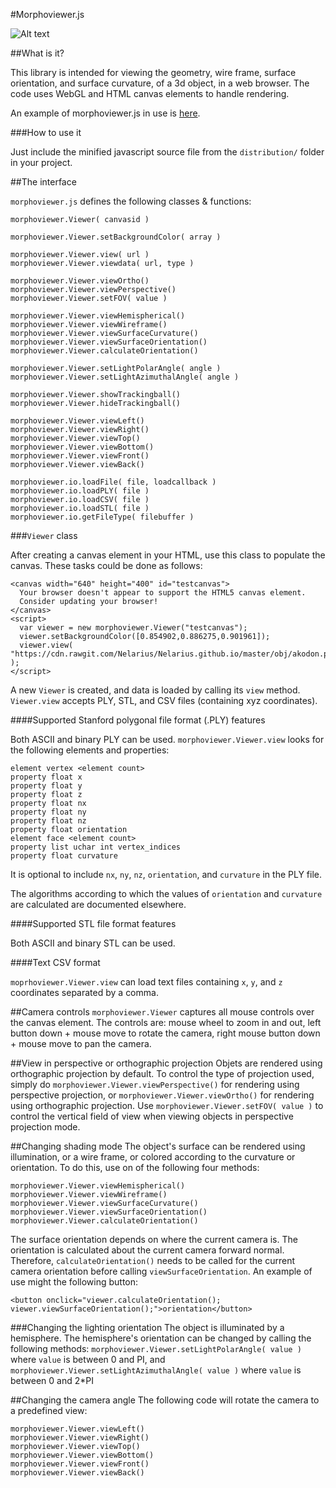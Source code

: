 #Morphoviewer.js

![Alt text](https://cdn.rawgit.com/Nelarius/Morphoviewer/master/images/toothbanner.png "Akodon serrensis")

##What is it?

This library is intended for viewing the geometry, wire frame, surface orientation, and surface curvature, of a
3d object, in a web browser. The code uses WebGL and HTML canvas elements to handle rendering.

An example of morphoviewer.js in use is [here](https://github.com/Nelarius/Nelarius.github.io/blob/master/index.html).

###How to use it

Just include the minified javascript source file from the `distribution/` folder in your project.

##The interface

`morphoviewer.js` defines the following classes & functions:

    morphoviewer.Viewer( canvasid )

    morphoviewer.Viewer.setBackgroundColor( array )

    morphoviewer.Viewer.view( url )
    morphoviewer.Viewer.viewdata( url, type )

    morphoviewer.Viewer.viewOrtho()
    morphoviewer.Viewer.viewPerspective()
    morphoviewer.Viewer.setFOV( value )

    morphoviewer.Viewer.viewHemispherical()
    morphoviewer.Viewer.viewWireframe()
    morphoviewer.Viewer.viewSurfaceCurvature()
    morphoviewer.Viewer.viewSurfaceOrientation()
    morphoviewer.Viewer.calculateOrientation()

    morphoviewer.Viewer.setLightPolarAngle( angle )
    morphoviewer.Viewer.setLightAzimuthalAngle( angle )

    morphoviewer.Viewer.showTrackingball()
    morphoviewer.Viewer.hideTrackingball()

    morphoviewer.Viewer.viewLeft()
    morphoviewer.Viewer.viewRight()
    morphoviewer.Viewer.viewTop()
    morphoviewer.Viewer.viewBottom()
    morphoviewer.Viewer.viewFront()
    morphoviewer.Viewer.viewBack()

    morphoviewer.io.loadFile( file, loadcallback )
    morphoviewer.io.loadPLY( file )
    morphoviewer.io.loadCSV( file )
    morphoviewer.io.loadSTL( file )
    morphoviewer.io.getFileType( filebuffer )

###`Viewer` class

After creating a canvas element in your HTML, use this class to populate the canvas. These tasks could be done
as follows:

    <canvas width="640" height="400" id="testcanvas">
      Your browser doesn't appear to support the HTML5 canvas element.
      Consider updating your browser!
    </canvas>
    <script>
      var viewer = new morphoviewer.Viewer("testcanvas");
      viewer.setBackgroundColor([0.854902,0.886275,0.901961]);
      viewer.view( "https://cdn.rawgit.com/Nelarius/Nelarius.github.io/master/obj/akodon.ply" );
    </script>

A new `Viewer` is created, and data is loaded by calling its `view` method. `Viewer.view` accepts PLY, STL, and CSV
files (containing xyz coordinates).

####Supported Stanford polygonal file format (.PLY) features

Both ASCII and binary PLY can be used. `morphoviewer.Viewer.view` looks for the following elements and properties:

    element vertex <element count>
    property float x
    property float y
    property float z
    property float nx
    property float ny
    property float nz
    property float orientation
    element face <element count>
    property list uchar int vertex_indices
    property float curvature

It is optional to include `nx`, `ny`, `nz`, `orientation`, and `curvature` in the PLY file.

The algorithms according to which the values of `orientation` and `curvature` are calculated are documented elsewhere.

####Supported STL file format features

Both ASCII and binary STL can be used.

####Text CSV format

`moprhoviewer.Viewer.view` can load text files containing `x`, `y`, and `z` coordinates separated by a comma.

##Camera controls
`morphoviewer.Viewer` captures all mouse controls over the canvas element. The controls
are: mouse wheel to zoom in and out, left button down + mouse move to rotate the camera, right mouse button down + 
mouse move to pan the camera.

##View in perspective or orthographic projection
Objets are rendered using orthographic projection by default. To control the type of projection used, simply
do `morphoviewer.Viewer.viewPerspective()` for rendering using perspective projection, or
`morphoviewer.Viewer.viewOrtho()` for rendering using orthographic projection. Use
`morphoviewer.Viewer.setFOV( value )` to control the vertical field of view when viewing objects in perspective
projection mode.

##Changing shading mode
The object's surface can be rendered using illumination, or a wire frame, or colored according to the curvature or
orientation. To do this, use on of the following four methods:

    morphoviewer.Viewer.viewHemispherical()
    morphoviewer.Viewer.viewWireframe()
    morphoviewer.Viewer.viewSurfaceCurvature()
    morphoviewer.Viewer.viewSurfaceOrientation()
    morphoviewer.Viewer.calculateOrientation()

The surface orientation depends on where the current camera is. The orientation is calculated about the current
camera forward normal. Therefore, `calculateOrientation()` needs to be called for the current camera orientation
before calling `viewSurfaceOrientation`. An example of use might the following button:

    <button onclick="viewer.calculateOrientation(); viewer.viewSurfaceOrientation();">orientation</button>

###Changing the lighting orientation
The object is illuminated by a hemisphere. The hemisphere's orientation can be changed by calling the following methods:
`morphoviewer.Viewer.setLightPolarAngle( value )` where `value` is between 0 and PI, and
`morphoviewer.Viewer.setLightAzimuthalAngle( value )` where `value` is between 0 and 2*PI

##Changing the camera angle
The following code will rotate the camera to a predefined view:

    morphoviewer.Viewer.viewLeft()
    morphoviewer.Viewer.viewRight()
    morphoviewer.Viewer.viewTop()
    morphoviewer.Viewer.viewBottom()
    morphoviewer.Viewer.viewFront()
    morphoviewer.Viewer.viewBack()

